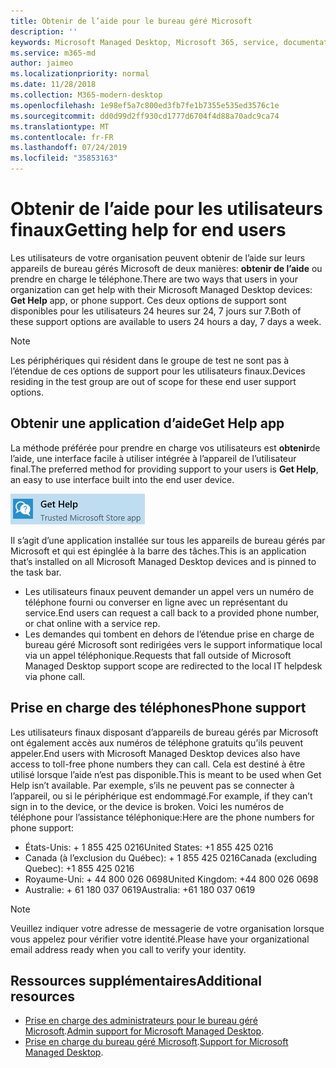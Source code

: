 ```yaml
---
title: Obtenir de l’aide pour le bureau géré Microsoft
description: ''
keywords: Microsoft Managed Desktop, Microsoft 365, service, documentation
ms.service: m365-md
author: jaimeo
ms.localizationpriority: normal
ms.date: 11/28/2018
ms.collection: M365-modern-desktop
ms.openlocfilehash: 1e98ef5a7c800ed3fb7fe1b7355e535ed3576c1e
ms.sourcegitcommit: dd0d99d2ff930cd1777d6704f4d88a70adc9ca74
ms.translationtype: MT
ms.contentlocale: fr-FR
ms.lasthandoff: 07/24/2019
ms.locfileid: "35853163"
---
```

# <a name="getting-help-for-end-users"></a><span data-ttu-id="fb425-103">Obtenir de l’aide pour les utilisateurs finaux</span><span class="sxs-lookup"><span data-stu-id="fb425-103">Getting help for end users</span></span>

<span data-ttu-id="fb425-104">Les utilisateurs de votre organisation peuvent obtenir de l’aide sur leurs appareils de bureau gérés Microsoft de deux manières: **obtenir de l’aide** ou prendre en charge le téléphone.</span><span class="sxs-lookup"><span data-stu-id="fb425-104">There are two ways that users in your organization can get help with their Microsoft Managed Desktop devices: **Get Help** app, or phone support.</span></span> <span data-ttu-id="fb425-105">Ces deux options de support sont disponibles pour les utilisateurs 24 heures sur 24, 7 jours sur 7.</span><span class="sxs-lookup"><span data-stu-id="fb425-105">Both of these support options are available to users 24 hours a day, 7 days a week.</span></span> 
>[!NOTE]
><span data-ttu-id="fb425-106">Les périphériques qui résident dans le groupe de test ne sont pas à l’étendue de ces options de support pour les utilisateurs finaux.</span><span class="sxs-lookup"><span data-stu-id="fb425-106">Devices residing in the test group are out of scope for these end user support options.</span></span> 

## <a name="get-help-app"></a><span data-ttu-id="fb425-107">Obtenir une application d’aide</span><span class="sxs-lookup"><span data-stu-id="fb425-107">Get Help app</span></span>

<span data-ttu-id="fb425-108">La méthode préférée pour prendre en charge vos utilisateurs est **obtenir**de l’aide, une interface facile à utiliser intégrée à l’appareil de l’utilisateur final.</span><span class="sxs-lookup"><span data-stu-id="fb425-108">The preferred method for providing support to your users is **Get Help**, an easy to use interface built into the end user device.</span></span>  

![Obtenir de l’aide](images/get-help.png)

<span data-ttu-id="fb425-110">Il s’agit d’une application installée sur tous les appareils de bureau gérés par Microsoft et qui est épinglée à la barre des tâches.</span><span class="sxs-lookup"><span data-stu-id="fb425-110">This is an application that’s installed on all Microsoft Managed Desktop devices and is pinned to the task bar.</span></span> 

- <span data-ttu-id="fb425-111">Les utilisateurs finaux peuvent demander un appel vers un numéro de téléphone fourni ou converser en ligne avec un représentant du service.</span><span class="sxs-lookup"><span data-stu-id="fb425-111">End users can request a call back to a provided phone number, or chat online with a service rep.</span></span>
- <span data-ttu-id="fb425-112">Les demandes qui tombent en dehors de l’étendue prise en charge de bureau géré Microsoft sont redirigées vers le support informatique local via un appel téléphonique.</span><span class="sxs-lookup"><span data-stu-id="fb425-112">Requests that fall outside of Microsoft Managed Desktop support scope are redirected to the local IT helpdesk via phone call.</span></span>  

## <a name="phone-support"></a><span data-ttu-id="fb425-113">Prise en charge des téléphones</span><span class="sxs-lookup"><span data-stu-id="fb425-113">Phone support</span></span>

<span data-ttu-id="fb425-114">Les utilisateurs finaux disposant d’appareils de bureau gérés par Microsoft ont également accès aux numéros de téléphone gratuits qu’ils peuvent appeler.</span><span class="sxs-lookup"><span data-stu-id="fb425-114">End users with Microsoft Managed Desktop devices also have access to toll-free phone numbers they can call.</span></span> <span data-ttu-id="fb425-115">Cela est destiné à être utilisé lorsque l’aide n’est pas disponible.</span><span class="sxs-lookup"><span data-stu-id="fb425-115">This is meant to be used when Get Help isn’t available.</span></span> <span data-ttu-id="fb425-116">Par exemple, s’ils ne peuvent pas se connecter à l’appareil, ou si le périphérique est endommagé.</span><span class="sxs-lookup"><span data-stu-id="fb425-116">For example, if they can’t sign in to the device, or the device is broken.</span></span> <span data-ttu-id="fb425-117">Voici les numéros de téléphone pour l’assistance téléphonique:</span><span class="sxs-lookup"><span data-stu-id="fb425-117">Here are the phone numbers for phone support:</span></span>

- <span data-ttu-id="fb425-118">États-Unis: + 1 855 425 0216</span><span class="sxs-lookup"><span data-stu-id="fb425-118">United States: +1 855 425 0216</span></span>
- <span data-ttu-id="fb425-119">Canada (à l’exclusion du Québec): + 1 855 425 0216</span><span class="sxs-lookup"><span data-stu-id="fb425-119">Canada (excluding Quebec): +1 855 425 0216</span></span>
- <span data-ttu-id="fb425-120">Royaume-Uni: + 44 800 026 0698</span><span class="sxs-lookup"><span data-stu-id="fb425-120">United Kingdom: +44 800 026 0698</span></span>
- <span data-ttu-id="fb425-121">Australie: + 61 180 037 0619</span><span class="sxs-lookup"><span data-stu-id="fb425-121">Australia: +61 180 037 0619</span></span>

>[!NOTE]
><span data-ttu-id="fb425-122">Veuillez indiquer votre adresse de messagerie de votre organisation lorsque vous appelez pour vérifier votre identité.</span><span class="sxs-lookup"><span data-stu-id="fb425-122">Please have your organizational email address ready when you call to verify your identity.</span></span> 

## <a name="additional-resources"></a><span data-ttu-id="fb425-123">Ressources supplémentaires</span><span class="sxs-lookup"><span data-stu-id="fb425-123">Additional resources</span></span>
- <span data-ttu-id="fb425-124">[Prise en charge des administrateurs pour le bureau géré Microsoft](admin-support.md).</span><span class="sxs-lookup"><span data-stu-id="fb425-124">[Admin support for Microsoft Managed Desktop](admin-support.md).</span></span> 
- <span data-ttu-id="fb425-125">[Prise en charge du bureau géré Microsoft](../service-description/support.md).</span><span class="sxs-lookup"><span data-stu-id="fb425-125">[Support for Microsoft Managed Desktop](../service-description/support.md).</span></span>
